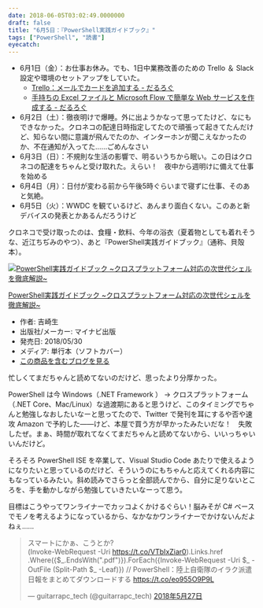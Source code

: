 ```yaml
---
date: 2018-06-05T03:02:49.0000000
draft: false
title: "6月5日：『PowerShell実践ガイドブック』"
tags: ["PowerShell", "読書"]
eyecatch: 
---
```


<ul>
<li>6月1日（金）：お仕事お休み。でも、1日中業務改善のための Trello ＆ Slack 設定や環境のセットアップをしていた。
<ul>
<li><a href="http://blog.daruyanagi.jp/entry/2018/06/02/225431">Trello&#xFF1A;&#x30E1;&#x30FC;&#x30EB;&#x3067;&#x30AB;&#x30FC;&#x30C9;&#x3092;&#x8FFD;&#x52A0;&#x3059;&#x308B; - &#x3060;&#x308B;&#x308D;&#x3050;</a></li>
<li><a href="http://blog.daruyanagi.jp/entry/2018/06/03/060000">&#x624B;&#x6301;&#x3061;&#x306E; Excel &#x30D5;&#x30A1;&#x30A4;&#x30EB;&#x3068; Microsoft Flow &#x3067;&#x7C21;&#x5358;&#x306A; Web &#x30B5;&#x30FC;&#x30D3;&#x30B9;&#x3092;&#x4F5C;&#x6210;&#x3059;&#x308B; - &#x3060;&#x308B;&#x308D;&#x3050;</a></li>
</ul></li>
<li>6月2日（土）：徹夜明けで爆睡。外に出ようかなって思ってたけど、なにもできなかった。クロネコの配達日時指定してたので頑張って起きてたんだけど、知らない間に意識が飛んでたのか、インターホンが聞こえなかったのか、不在通知が入ってた……ごめんなさい</li>
<li>6月3日（日）：不規則な生活の影響で、明るいうちから眠い。この日はクロネコの配達をちゃんと受け取れた。えらい！　夜中から週明けに備えて仕事を始める</li>
<li>6月4日（月）：日付が変わる前から午後5時ぐらいまで寝ずに仕事、そのあと気絶。</li>
<li>6月5日（火）：WWDC を観ているけど、あんまり面白くない。このあと新デバイスの発表とかあるんだろうけど</li>
</ul><p>クロネコで受け取ったのは、食糧・飲料、今年の浴衣（夏着物としても着れそうな、近江ちぢみのやつ）、あと『PowerShell実践ガイドブック』（通称、貝殻本）。</p><p><div class="hatena-asin-detail"><a href="http://www.amazon.co.jp/exec/obidos/ASIN/4839965986/bestylesnet-22/"><img src="https://images-fe.ssl-images-amazon.com/images/I/61pLrWCOvdL._SL160_.jpg" class="hatena-asin-detail-image" alt="PowerShell実践ガイドブック ~クロスプラットフォーム対応の次世代シェルを徹底解説~" title="PowerShell実践ガイドブック ~クロスプラットフォーム対応の次世代シェルを徹底解説~"></a><div class="hatena-asin-detail-info"><p class="hatena-asin-detail-title"><a href="http://www.amazon.co.jp/exec/obidos/ASIN/4839965986/bestylesnet-22/">PowerShell実践ガイドブック ~クロスプラットフォーム対応の次世代シェルを徹底解説~</a></p><ul><li><span class="hatena-asin-detail-label">作者:</span> 吉崎生</li><li><span class="hatena-asin-detail-label">出版社/メーカー:</span> マイナビ出版</li><li><span class="hatena-asin-detail-label">発売日:</span> 2018/05/30</li><li><span class="hatena-asin-detail-label">メディア:</span> 単行本（ソフトカバー）</li><li><a href="http://d.hatena.ne.jp/asin/4839965986/bestylesnet-22" target="_blank">この商品を含むブログを見る</a></li></ul></div><div class="hatena-asin-detail-foot"></div></div></p><p>忙しくてまだちゃんと読めてないのだけど、思ったより分厚かった。</p><p>PowerShell は今 Windows（.NET Framework ） → クロスプラットフォーム（.NET Core、Mac/Linux）な過渡期にあると思うけど、このタイミングでちゃんと勉強しなおしたいなーと思ってたので、Twitter で発刊を耳にするや否や速攻 Amazon で予約した――けど、本屋で買う方が早かったみたいだな！　失敗したぜ。まぁ、時間が取れてなくてまだちゃんと読めてないから、いいっちゃいいんだけど。</p><p>そろそろ PowerShell ISE を卒業して、Visual Studio Code あたりで使えるようになりたいと思っているのだけど、そういうのにもちゃんと応えてくれる内容にもなっているみたい。斜め読みでさらっと全部読んでから、自分に足りないところを、手を動かしながら勉強していきたいなーって思う。</p><p>目標はこうやってワンライナーでカッコよくかけるぐらい！脳みそが C# ベースでモノを考えるようになっているから、なかなかワンライナーでかけないんだよねぇ……</p><p><blockquote class="twitter-tweet" data-lang="ja"><p lang="ja" dir="ltr">スマートにかぁ、こうとか? <br>(Invoke-WebRequest -Uri <a href="https://t.co/VTbIxZiar0">https://t.co/VTbIxZiar0</a>).Links.href<br>.Where({$_.EndsWith(&quot;.pdf&quot;)}).ForEach({Invoke-WebRequest -Uri $_ -OutFile (Split-Path $_ -Leaf)}) // PowerShell：陸上自衛隊のイラク派遣日報をまとめてダウンロードする <a href="https://t.co/eo955O9P9L">https://t.co/eo955O9P9L</a></p>&mdash; guitarrapc_tech (@guitarrapc_tech) <a href="https://twitter.com/guitarrapc_tech/status/1000799574351495168?ref_src=twsrc%5Etfw">2018年5月27日</a></blockquote><script async src="https://platform.twitter.com/widgets.js" charset="utf-8"></script></p>
